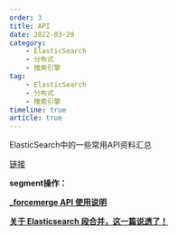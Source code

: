 ```yaml
---
order: 3
title: API
date: 2022-03-20
category: 
    - ElasticSearch
    - 分布式
    - 搜索引擎
tag: 
    - ElasticSearch
    - 分布式
    - 搜索引擎
timeline: true
article: true	
---
```


ElasticSearch中的一些常用API资料汇总

[链接](https://cloud.tencent.com/developer/article/1765801)

**segment操作：**

[**_forcemerge API 使用说明**](https://blog.csdn.net/weixin_43820556/article/details/122986027)

[**关于 Elasticsearch 段合并，这一篇说透了！**  ](https://blog.csdn.net/laoyang360/article/details/109006572)